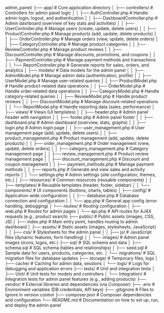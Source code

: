 admin_panel/
├── app/                             # Core application directory
│   ├── controllers/                 # Controllers for admin panel logic
│   │   ├── AuthController.php       # Handle admin login, logout, and authentication
│   │   ├── DashboardController.php  # Admin dashboard (overview of key stats and activities)
│   │   ├── UserController.php       # Manage users (create, update, delete users)
│   │   ├── ProductController.php    # Manage products (add, update, delete products)
│   │   ├── OrderController.php      # Manage orders (view, update, delete orders)
│   │   ├── CategoryController.php   # Manage product categories
│   │   ├── ReviewController.php     # Manage product reviews
│   │   ├── DiscountController.php   # Manage discounts, promotions, and coupons
│   │   ├── PaymentController.php    # Manage payment methods and transactions
│   │   └── ReportController.php     # Generate reports for sales, orders, and analytics
│   ├── models/                      # Data models for the admin panel
│   │   ├── AdminModel.php           # Manage admin data (authentication, profile)
│   │   ├── UserModel.php            # Manage user-related queries
│   │   ├── ProductModel.php         # Handle product-related data operations
│   │   ├── OrderModel.php           # Handle order-related data operations
│   │   ├── CategoryModel.php        # Handle category-related queries
│   │   ├── ReviewModel.php          # Handle product reviews
│   │   ├── DiscountModel.php        # Manage discount-related operations
│   │   └── ReportModel.php          # Handle reporting data (sales, performance)
│   ├── views/                       # Views (UI templates)
│   │   ├── header.php               # Admin panel header with navigation
│   │   ├── footer.php               # Admin panel footer
│   │   ├── dashboard.php            # Admin dashboard (overview, stats, graphs)
│   │   ├── login.php                # Admin login page
│   │   ├── user_management.php      # User management page (add, update, delete users)
│   │   ├── product_management.php   # Product management (add, update, delete products)
│   │   ├── order_management.php     # Order management (view, update, delete orders)
│   │   ├── category_management.php  # Category management page
│   │   ├── review_management.php    # Product review management page
│   │   ├── discount_management.php  # Discount and coupon management
│   │   ├── payment_methods.php      # Manage payment methods
│   │   ├── reports.php              # Generate and view sales and activity reports
│   │   └── settings.php             # Admin settings (site configuration, themes, etc.)
│   ├── resources/                   # Common resources (reusable components)
│   │   ├── templates/               # Reusable templates (header, footer, sidebar)
│   │   └── components/              # UI components (buttons, charts, tables)
│   ├── config/                      # Application-wide configuration
│   │   ├── database.php             # Database connection and configuration
│   │   └── app.php                  # General app config (error handling, debugging)
│   └── routes/                      # Routing configuration
│       ├── web.php                  # Routes for admin pages
│       └── api.php                  # API routes for AJAX requests (e.g., product search)
├── public/                          # Public assets (images, CSS, JS)
│   ├── index.php                    # Main entry point, handles routing to admin dashboard
│   ├── assets/                      # Static assets (images, stylesheets, JavaScript)
│   │   ├── css/                     # Stylesheets for the admin panel
│   │   ├── js/                      # JavaScript files (dynamic features, form handling)
│   │   └── images/                  # Admin panel images (icons, logos, etc.)
├── sql/                             # SQL schema and data
│   ├── schema.sql                   # SQL schema (tables and relationships)
│   ├── seed.sql                     # Sample data for users, products, categories, etc.
│   └── migrations/                  # SQL migration files for database updates
├── storage/                         # Temporary files, logs
│   ├── cache/                       # Caching for admin data, sessions
│   └── logs/                        # Logs for debugging and application errors
├── tests/                           # Unit and integration tests
│   ├── Unit/                        # Unit tests for models and controllers
│   └── Integration/                 # Integration tests for admin panel features (e.g., adding products)
├── vendor/                          # External libraries and dependencies (via Composer)
├── .env                             # Environment variables (DB credentials, API keys)
├── .gitignore                       # Files to ignore in version control
├── composer.json                    # Composer dependencies and configuration
└── README.md                        # Documentation on how to set up, run, and deploy the admin panel

